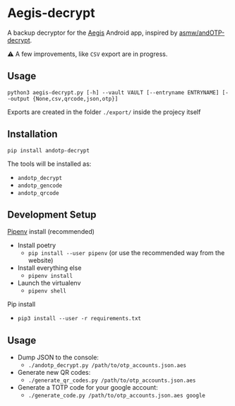 # Aegis-decrypt

A backup decryptor for the [Aegis](https://github.com/beemdevelopment/Aegis/) Android app, inspired by [asmw/andOTP-decrypt](https://github.com/asmw/andOTP-decrypt).

:warning: A few improvements, like `CSV` export are in progress.

## Usage
```
python3 aegis-decrypt.py [-h] --vault VAULT [--entryname ENTRYNAME] [--output {None,csv,qrcode,json,otp}]
```
Exports are created in the folder `./export/` inside the projecy itself
## Installation

`pip install andotp-decrypt`

The tools will be installed as:

- `andotp_decrypt`
- `andotp_gencode`
- `andotp_qrcode`

## Development Setup

[Pipenv](https://pipenv.pypa.io/) install (recommended)

- Install poetry
  - `pip install --user pipenv` (or use the recommended way from the website)
- Install everything else
  - `pipenv install`
- Launch the virtualenv
  - `pipenv shell`

Pip install

- `pip3 install --user -r requirements.txt` 

## Usage

- Dump JSON to the console:
  - `./andotp_decrypt.py /path/to/otp_accounts.json.aes`
- Generate new QR codes:
  - `./generate_qr_codes.py /path/to/otp_accounts.json.aes`
- Generate a TOTP code for your google account:
  - `./generate_code.py /path/to/otp_accounts.json.aes google`
